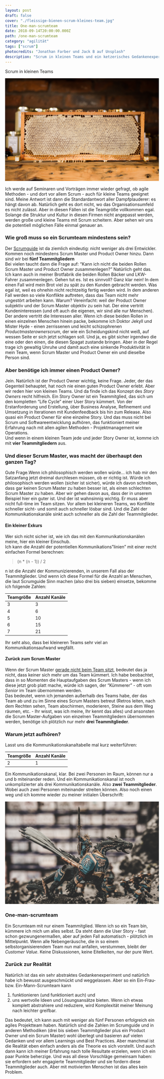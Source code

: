 ```yaml
---
layout: post
draft: false
cover: "./fleissige-bienen-scrum-kleines-team.jpg"
title: One-man-scrumteam
date: 2018-09-14T20:00:00.000Z
path: /one-man-scrumteam
category: "agilität"
tags: ["scrum"]
photocredits: "Jonathan Farber und Jack B auf Unsplash"
description: "Scrum in kleinen Teams und ein ketzerisches Gedankenexperiment"
---
```


Scrum in kleinen Teams

![Scrum und ein kleines Team sind dennoch produktiv](./fleissige-bienen-scrum-kleines-team.jpg)

Ich werde auf Seminaren und Vorträgen immer wieder gefragt, ob agile Methoden - und dort vor allem Scrum - auch für kleine Teams geeignet sind. Meine Antwort ist dann die Standardantwort aller Dampfplauderer: es hängt davon ab. Natürlich geht es dort nicht, wo das Organisationsumfeld es nicht zulässt. Aber in diesen Fällen ist die Teamgröße vollkommen egal. Solange die Struktur und Kultur in diesen Firmen nicht angepasst werden, werden große und kleine Teams mit Scrum scheitern. Aber sehen wir uns die potentiell möglichen Fälle einmal genauer an.

### Wie groß muss so ein Scrumteam mindestens sein?

Der [Scrumguide](https://www.scrumguides.org) ist da ziemlich eindeutig: nicht weniger als drei Entwickler. Kommen noch mindestens Scrum Master und Product Owner hinzu. Dann sind wir bei **fünf Teammitgliedern**  
Bei vielen taucht dann die Frage auf: “Kann ich nicht die beiden Rollen Scrum Master und Product Owner zusammenlegen?” Natürlich geht das. Ich kann auch in meiner Brotfabrik die beiden Rollen Bäcker und LKW-Fahrer zusammenlegen. Gehen tut es. Ist es sinnvoll? Ganz klar nein! In dem einen Fall wird mein Brot viel zu spät zu den Kunden gebracht werden. Was egal ist, weil es ohnehin nicht rechtzeitig fertig werden wird. In dem anderen Fall werden so viele Konflikte auftreten, dass das Team nicht mehr ungestört arbeiten kann. Warum? Vereinfacht: weil der Product Owner subjektiv und der Scrum Master objektiv zu sein hat. Der eine vertritt Kundeninteressen (und oft auch die eigenen, wir sind alle nur Menschen). Der andere vertritt die Interessen aller. Wenn ich diese beiden Rollen in einen einzelnen Menschen hinein packe, bekomme ich Doktor Jekyll und Mister Hyde - einen zerrissenen und leicht schizophrenen _Productmasterownerscrum_, der wie ein Scheidungskind nicht weiß, auf wessen Seite er sich jetzt schlagen soll. Und ja, es gibt sicher irgendwo die eine oder den einen, die diesen Spagat zustande bringen. Aber in der Regel trage ich gewaltig Unruhe und damit auch eine sinkende Produktivität in mein Team, wenn Scrum Master und Product Owner ein und dieselbe Person sind.

### Aber benötige ich immer einen Product Owner?

Jein. Natürlich ist der Product Owner wichtig, keine Frage. Jeder, der das Gegenteil behauptet, hat noch nie einen guten Product Owner erlebt. Aber wir reden hier von kleinen Teams. Und da finde ich das Konzept des _Story Owners_ recht hilfreich. Ein Story Owner ist ein Teammitglied, das sich um den kompletten “Life Cycle” einer User Story kümmert. Von der Erstanforderung und Erstellung, über Business Analyse, Refinement und Umsetzung in Iterationen mit Kundenfeedback bis hin zum Release. Also quasi ein Product Owner für eine einzelne Story. Und das muss nicht bei Scrum und Softwareentwicklung aufhören, das funktioniert meiner Erfahrung nach mit allen agilen Methoden - Projektmanagement wie Operations.  
Und wenn in einem kleinen Team jede und jeder Story Owner ist, komme ich mit **vier Teammitgliedern** aus.

### Und dieser Scrum Master, was macht der überhaupt den ganzen Tag?

Gute Frage.Wenn ich philosophisch werden wollen würde… ich hab mir den Satzanfang jetzt dreimal durchlesen müssen, ob er richtig ist. Würde ich philosophisch werden wollen (sicher ist sicher), würde ich davon schreiben, dass gar keinen Scrum Master zu haben besser ist, als einen schlechten Scrum Master zu haben. Aber wir gehen davon aus, dass der in unserem Beispiel hier ein guter ist. Und der ist wahnsinnig wichtig. Er muss aber nicht full-time im Team sitzen. Vor allem bei kleineren Teams, wo Konflikte schneller sicht- und somit auch schneller lösbar sind. Und die Zahl der Kommunikationskanäle sinkt auch schneller als die Zahl der Teammitglieder.

#### Ein kleiner Exkurs

Wer sich nicht sicher ist, wie ich das mit den Kommunikationskanälen meine, hier ein kleiner Einschub.  
Ich kann die Anzahl der potentiellen Kommunikations”linien” mit einer recht einfachen Formel berechnen:

> (n * (n - 1)) / 2

n ist die Anzahl der Kommunizierenden, in unserem Fall also der Teammitglieder. Und wenn ich diese Formel für die Anzahl an Menschen, die laut Scrumguide Sinn machen (also drei bis sieben) einsetze, bekomme ich folgende Zahlen:

| Teamgröße | Anzahl Kanäle |
| --- | --- |
| 3 | 3 |
| 4 | 6 |
| 5 | 10 |
| 6 | 15 |
| 7 | 21 |

Ihr seht also, dass bei kleineren Teams sehr viel an Kommunikationsaufwand wegfällt. 

#### Zurück zum Scrum Master

Wenn der Scrum Master [gerade nicht beim Team sitzt](/in-wievielen-teams-kann-ein-scrum-master-sitzen/), bedeutet das ja nicht, dass keiner sich mehr um das Team kümmert. Ich habe beobachtet, dass in so Momenten die Hauptaufgaben des Scrum Masters - wenn ich diese jetzt grob platt mache, würde ich sagen, der “Kümmerer” - oft vom _Senior_ im Team übernommen werden.  
Das bedeutet, wenn ich jemanden außerhalb des Teams habe, der das Team ab und zu im Sinne eines Scrum Masters betreut (Retros leiten, nach dem Rechten sehen, Team abschirmen, moderieren, Steine aus dem Weg räumen, etc. - Ihr wisst, was ich meine, Ihr kennt das alles) und ansonsten die Scrum Master-Aufgaben von einzelnen Teammitgliedern übernommen werden, benötige ich plötzlich nur mehr **drei Teammitglieder**.

### Warum jetzt aufhören?

Lasst uns die Kommunikationskanaltabelle mal kurz weiterführen:

| Teamgröße | Anzahl Kanäle |
| --- | --- |
| 2 | 1 |

Ein Kommunikationskanal, klar. Bei zwei Personen im Raum, können nur a und b miteinander reden. Und ein Kommunikationskanal ist noch unkomplizierter als drei Kommunikationskanäle. Also **zwei Teammitglieder**. Wobei auch zwei Personen miteinander streiten können. Also noch einen weg und ich komme wieder zu meiner initialen Überschrift:

![One-man-scrumteam](./one-man-scrumteam.jpg)

### One-man-scrumteam

Ein Scrumteam mit nur einem Teammitglied. Wenn ich so ein Team bin, kümmere ich mich um alles selbst. Da steht dann die User Story - fast schon gezwungenermaßen, aber auf jeden Fall automatisch - plötzlich im Mittelpunkt. Wenn alle Nebengeräusche, die in so einem selbstorganisierendem Team nun mal anfallen, verstummen, bleibt der _Customer Value_. Keine Diskussionen, keine Eitelkeiten, nur der pure Wert.

### Zurück zur Realität

Natürlich ist das ein sehr abstraktes Gedankenexperiment und natürlich habe ich bewusst ausgeschmückt und weggelassen. Aber so ein Ein-Frau- bzw. Ein-Mann-Scrumteam kann

1. funktionieren (und funktioniert auch) und 
2. uns wertvolle Ideen und Lösungsansätze bieten. Wenn ich etwas komplett abstrahiere und reduziere, wird Komplexität meiner Meinung nach leichter greifbar.

Das bedeutet, ich kann auch mit weniger als fünf Personen erfolgreich ein agiles Projektteam haben. Natürlich sind die Zahlen im Scrumguide und in anderen Methodiken (drei bis sieben Teammitglieder plus ein Product Owner und ein Scrum Master) wohl überlegt und basieren auf vielen Gedanken und vor allem Learnings und Best Practices. Aber manchmal ist die Realität eben einfach anders als die Theorie es sich vorstellt. Und auch dann kann ich meiner Erfahrung nach tolle Resultate erzielen, wenn ich ein paar Punkte beherzige. Und was all diese Vorschläge gemeinsam haben: sie erfordern sehr engagierte Teammitglieder und sie fordern diese Teammitglieder auch. Aber mit motivierten Menschen ist das alles kein Problem.
